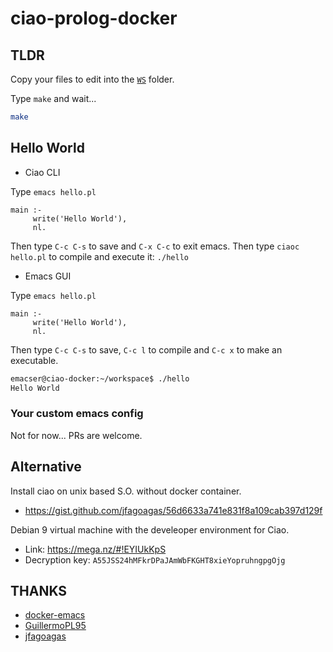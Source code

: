 ciao-prolog-docker
==================

## TLDR

Copy your files to edit into the [`WS`](./WS) folder.

Type `make` and wait...

```bash
make
```

## Hello World

- Ciao CLI 

Type `emacs hello.pl`

```
main :-
     write('Hello World'),
     nl.
```

Then type `C-c C-s` to save and `C-x C-c` to exit emacs. Then type `ciaoc hello.pl` to compile and execute it: `./hello`

- Emacs GUI 

Type `emacs hello.pl`

```
main :-
     write('Hello World'),
     nl.
```

Then type `C-c C-s` to save, `C-c l` to compile and `C-c x` to make an executable.

```bash
emacser@ciao-docker:~/workspace$ ./hello
Hello World
```

### Your custom emacs config

Not for now... PRs are welcome.

## Alternative 

Install ciao on unix based S.O. without docker container.
* https://gist.github.com/jfagoagas/56d6633a741e831f8a109cab397d129f

Debian 9 virtual machine with the develeoper environment for Ciao. 
* Link: https://mega.nz/#!EYIUkKpS 
* Decryption key: `A55JSS24hMFkrDPaJAmWbFKGHT8xieYopruhngpgOjg` 

## THANKS

* [docker-emacs](https://github.com/JAremko/docker-emacs)
* [GuillermoPL95](https://github.com/GuillermoPL95)
* [jfagoagas](https://github.com/jfagoagas)

